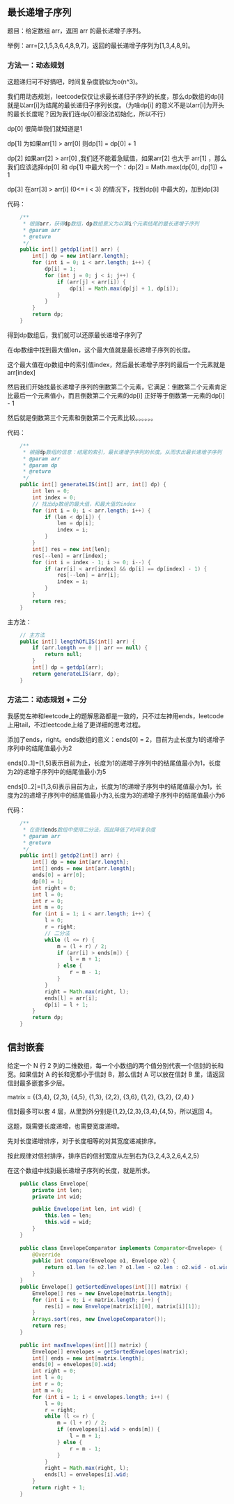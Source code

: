 ## 最长递增子序列

题目：给定数组 arr，返回 arr 的最长递增子序列。

举例：arr=[2,1,5,3,6,4,8,9,7]，返回的最长递增子序列为[1,3,4,8,9]。

### 方法一：动态规划

这题递归可不好搞吧，时间复杂度貌似为o(n^3)。

我们用动态规划，leetcode仅仅让求最长递归子序列的长度，那么dp数组的dp[i]就是以arr[i]为结尾的最长递归子序列长度。（为啥dp[i] 的意义不是以arr[i]为开头的最长长度呢？因为我们连dp[0]都没法初始化，所以不行）

dp[0] 很简单我们就知道是1

dp[1] 为如果arr[1] > arr[0] 则dp[1] = dp[0] + 1

dp[2] 如果arr[2] > arr[0] ,我们还不能着急赋值，如果arr[2] 也大于 arr[1] ，那么我们应该选择dp[0] 和 dp[1] 中最大的一个：dp[2] = Math.max(dp[0], dp[1]) + 1

dp[3] 在arr[3] > arr[i] (0<= i < 3) 的情况下，找到dp[i] 中最大的，加到dp[3]

代码：

```java
    /**
     * 根据arr，获得dp数组，dp数组意义为以第i个元素结尾的最长递增子序列
     * @param arr
     * @return
     */
    public int[] getdp1(int[] arr) {
        int[] dp = new int[arr.length];
        for (int i = 0; i < arr.length; i++) {
            dp[i] = 1;
            for (int j = 0; j < i; j++) {
                if (arr[j] < arr[i]) {
                    dp[i] = Math.max(dp[j] + 1, dp[i]);
                }
            }
        }
        return dp;
    }
```

 得到dp数组后，我们就可以还原最长递增子序列了

在dp数组中找到最大值len，这个最大值就是最长递增子序列的长度。

这个最大值在dp数组中的索引值index，然后最长递增子序列的最后一个元素就是arr[index]

然后我们开始找最长递增子序列的倒数第二个元素，它满足：倒数第二个元素肯定比最后一个元素值小，而且倒数第二个元素的dp[i] 正好等于倒数第一元素的dp[i] - 1

然后就是倒数第三个元素和倒数第二个元素比较。。。。。。

代码：

```java
    /**
     * 根据dp数组的信息：结尾的索引，最长递增子序列的长度。从而求出最长递增子序列
     * @param arr
     * @param dp
     * @return
     */
    public int[] generateLIS(int[] arr, int[] dp) {
        int len = 0;
        int index = 0;
        // 找出dp数组的最大值，和最大值的index
        for (int i = 0; i < arr.length; i++) {
            if (len < dp[i]) {
                len = dp[i];
                index = i;
            }
        }
        int[] res = new int[len];
        res[--len] = arr[index];
        for (int i = index - 1; i >= 0; i--) {
            if (arr[i] < arr[index] && dp[i] == dp[index] - 1) {
                res[--len] = arr[i];
                index = i;
            }
        }
        return res;
    }
```

主方法：

```java
    // 主方法
    public int[] lengthOfLIS(int[] arr) {
        if (arr.length == 0 || arr == null) {
            return null;
        }
        int[] dp = getdp1(arr);
        return generateLIS(arr, dp);
    }
```



### 方法二：动态规划 + 二分

我感觉左神和leetcode上的题解思路都是一致的，只不过左神用ends，leetcode上用tail，不过leetcode上给了更详细的思考过程。

添加了ends，right。ends数组的意义：ends[0] = 2，目前为止长度为1的递增子序列中的结尾值最小为2

ends[0..1]=[1,5]表示目前为止，长度为1的递增子序列中的结尾值最小为1，长度为2的递增子序列中的结尾值最小为5

ends[0..2]=[1,3,6]表示目前为止，长度为1的递增子序列中的结尾值最小为1，长度为2的递增子序列中的结尾值最小为3,长度为3的递增子序列中的结尾值最小为6



代码：

```java
    /**
     * 在查找ends数组中使用二分法，因此降低了时间复杂度
     * @param arr
     * @return
     */
    public int[] getdp2(int[] arr) {
        int[] dp = new int[arr.length];
        int[] ends = new int[arr.length];
        ends[0] = arr[0];
        dp[0] = 1;
        int right = 0;
        int l = 0;
        int r = 0;
        int m = 0;
        for (int i = 1; i < arr.length; i++) {
            l = 0;
            r = right;
            // 二分法
            while (l <= r) {
                m = (l + r) / 2;
                if (arr[i] > ends[m]) {
                    l = m + 1;
                } else {
                    r = m - 1;
                }
            }
            right = Math.max(right, l);
            ends[l] = arr[i];
            dp[i] = l + 1;
        }
        return dp;
    }
```





## 信封嵌套

给定一个 N 行 2 列的二维数组，每一个小数组的两个值分别代表一个信封的长和宽。如果信封 A 的长和宽都小于信封 B，那么信封 A 可以放在信封 B 里，请返回信封最多嵌套多少层。

matrix = {{3,4},
{2,3},
{4,5},
{1,3},
{2,2},
{3,6},
{1,2},
{3,2},
{2,4}
}

信封最多可以套 4 层，从里到外分别是{1,2},{2,3},{3,4},{4,5}，所以返回 4。

这题，既需要长度递增，也需要宽度递增。

先对长度递增排序，对于长度相等的对其宽度递减排序。

按此规律对信封排序，排序后的信封宽度从左到右为{3,2,4,3,2,6,4,2,5}

在这个数组中找到最长递增子序列的长度，就是所求。

```java
    public class Envelope{
        private int len;
        private int wid;

        public Envelope(int len, int wid) {
            this.len = len;
            this.wid = wid;
        }
    }
   
    public class EnvelopeComparator implements Comparator<Envelope> {
        @Override
        public int compare(Envelope o1, Envelope o2) {
            return o1.len != o2.len ? o1.len - o2.len : o2.wid - o1.wid;
        }
    }
    public Envelope[] getSortedEnvelopes(int[][] matrix) {
        Envelope[] res = new Envelope[matrix.length];
        for (int i = 0; i < matrix.length; i++) {
            res[i] = new Envelope(matrix[i][0], matrix[i][1]);
        }
        Arrays.sort(res, new EnvelopeComparator());
        return res;
    }
    
    public int maxEnvelopes(int[][] matrix) {
        Envelope[] envelopes = getSortedEnvelopes(matrix);
        int[] ends = new int[matrix.length];
        ends[0] = envelopes[0].wid;
        int right = 0;
        int l = 0;
        int r = 0;
        int m = 0;
        for (int i = 1; i < envelopes.length; i++) {
            l = 0;
            r = right;
            while (l <= r) {
                m = (l + r) / 2;
                if (envelopes[i].wid > ends[m]) {
                    l = m + 1;
                } else {
                    r = m - 1;
                }
            }
            right = Math.max(right, l);
            ends[l] = envelopes[i].wid;
        }
        return right + 1;
    }
```

